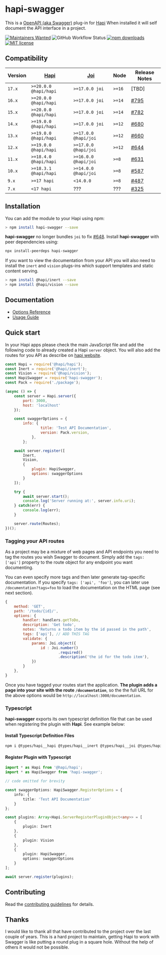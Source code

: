 # hapi-swagger

This is a [OpenAPI (aka Swagger)](https://openapis.org/) plug-in for [Hapi](https://hapi.dev/) When installed it will self document the API interface
in a project.

[![Maintainers Wanted](https://img.shields.io/badge/maintainers-wanted-red.svg?style=for-the-badge)](https://github.com/hapi-swagger/hapi-swagger/issues/718)
![GitHub Workflow Status](https://img.shields.io/github/actions/workflow/status/hapi-swagger/hapi-swagger/ci.yml?style=for-the-badge)
[![npm downloads](https://img.shields.io/npm/dm/hapi-swagger.svg?style=for-the-badge)](https://www.npmjs.com/package/hapi-swagger)
[![MIT license](http://img.shields.io/badge/license-MIT-blue.svg?style=for-the-badge)](https://raw.github.com/hapi-swagger/hapi-swagger/master/license.txt)

## Compatibility

| Version | [Hapi](https://github.com/hapijs/hapi) | [Joi](https://github.com/sideway/joi) | Node   | Release Notes                                                   |
| ------- | -------------------------------------- | ------------------------------------- | ------ | --------------------------------------------------------------- |
| `17.x`  | `>=20.0.0 @hapi/hapi`                  | `>=17.0.0 joi`                        | `>=16` | [TBD]                                                           |
| `16.x`  | `>=20.0.0 @hapi/hapi`                  | `>=17.0.0 joi`                        | `>=14` | [#795](https://github.com/hapi-swagger/hapi-swagger/issues/795) |
| `15.x`  | `>=20.0.0 @hapi/hapi`                  | `>=17.0.0 joi`                        | `>=14` | [#782](https://github.com/hapi-swagger/hapi-swagger/issues/782) |
| `14.x`  | `>=19.0.0 @hapi/hapi`                  | `>=17.0.0 joi`                        | `>=12` | [#680](https://github.com/hapi-swagger/hapi-swagger/issues/680) |
| `13.x`  | `>=19.0.0 @hapi/hapi`                  | `>=17.0.0 @hapi/joi`                  | `>=12` | [#660](https://github.com/hapi-swagger/hapi-swagger/issues/660) |
| `12.x`  | `>=19.0.0 @hapi/hapi`                  | `>=17.0.0 @hapi/joi`                  | `>=12` | [#644](https://github.com/hapi-swagger/hapi-swagger/issues/644) |
| `11.x`  | `>=18.4.0 @hapi/hapi`                  | `>=16.0.0 @hapi/joi`                  | `>=8`  | [#631](https://github.com/hapi-swagger/hapi-swagger/issues/631) |
| `10.x`  | `>=18.3.1 @hapi/hapi`                  | `>=14.0.0 @hapi/joi`                  | `>=8`  | [#587](https://github.com/hapi-swagger/hapi-swagger/issues/587) |
| `9.x`   | `>=17 hapi`                            | `<14.0.0`                             | `>=8`  | [#487](https://github.com/hapi-swagger/hapi-swagger/issues/487) |
| `7.x`   | `<17 hapi`                             | ???                                   | ???    | [#325](https://github.com/hapi-swagger/hapi-swagger/issues/325) |

## Installation

You can add the module to your Hapi using npm:

```bash
> npm install hapi-swagger --save
```

**hapi-swagger** no longer bundles `joi` to fix [#648](https://github.com/hapi-swagger/hapi-swagger/issues/648). Install **hapi-swagger** with peer dependencies using:

```bash
npx install-peerdeps hapi-swagger
```

If you want to view the documentation from your API you will also need to install the `inert` and `vision` plugs-ins which support templates and static
content serving.

```bash
> npm install @hapi/inert --save
> npm install @hapi/vision --save
```

## Documentation

-   [Options Reference](optionsreference.md)
-   [Usage Guide](usageguide.md)

## Quick start

In your Hapi apps please check the main JavaScript file and add the following code to already created a Hapi `server` object.
You will also add the routes for you API as describe on [hapi website](https://hapi.dev/).

```Javascript
const Hapi = require('@hapi/hapi');
const Inert = require('@hapi/inert');
const Vision = require('@hapi/vision');
const HapiSwagger = require('hapi-swagger');
const Pack = require('./package');

(async () => {
    const server = Hapi.server({
        port: 3000,
        host: 'localhost'
    });

    const swaggerOptions = {
        info: {
                title: 'Test API Documentation',
                version: Pack.version,
            },
        };

    await server.register([
        Inert,
        Vision,
        {
            plugin: HapiSwagger,
            options: swaggerOptions
        }
    ]);

    try {
        await server.start();
        console.log('Server running at:', server.info.uri);
    } catch(err) {
        console.log(err);
    }

    server.route(Routes);
})();
```

### Tagging your API routes

As a project may be a mixture of web pages and API endpoints you need to tag the routes you wish Swagger to
document. Simply add the `tags: ['api']` property to the route object for any endpoint you want documenting.

You can even specify more tags and then later generate tag-specific documentation. If you specify
`tags: ['api', 'foo']`, you can later use `/documentation?tags=foo` to load the documentation on the
HTML page (see next section).

```Javascript
{
    method: 'GET',
    path: '/todo/{id}/',
    options: {
        handler: handlers.getToDo,
        description: 'Get todo',
        notes: 'Returns a todo item by the id passed in the path',
        tags: ['api'], // ADD THIS TAG
        validate: {
            params: Joi.object({
                id : Joi.number()
                        .required()
                        .description('the id for the todo item'),
            })
        }
    },
}
```

Once you have tagged your routes start the application. **The plugin adds a page into your site with the route `/documentation`**,
so the the full URL for the above options would be `http://localhost:3000/documentation`.

### Typescript

**hapi-swagger** exports its own typescript definition file that can be used when registering the plugin with **Hapi**. See example below:

#### Install Typescript Definition Files

```sh
npm i @types/hapi__hapi @types/hapi__inert @types/hapi__joi @types/hapi__vision @types/node hapi-swagger --save-dev
```

#### Register Plugin with Typescript

```typescript
import * as Hapi from '@hapi/hapi';
import * as HapiSwagger from 'hapi-swagger';

// code omitted for brevity

const swaggerOptions: HapiSwagger.RegisterOptions = {
    info: {
        title: 'Test API Documentation'
    }
};

const plugins: Array<Hapi.ServerRegisterPluginObject<any>> = [
    {
        plugin: Inert
    },
    {
        plugin: Vision
    },
    {
        plugin: HapiSwagger,
        options: swaggerOptions
    }
];

await server.register(plugins);
```

## Contributing

Read the [contributing guidelines](./.github/CONTRIBUTING.md) for details.

## Thanks

I would like to thank all that have contributed to the project over the last couple of years. This is a hard project to maintain, getting Hapi to work with Swagger is like putting a round plug in a square hole. Without the help of others it would not be possible.
